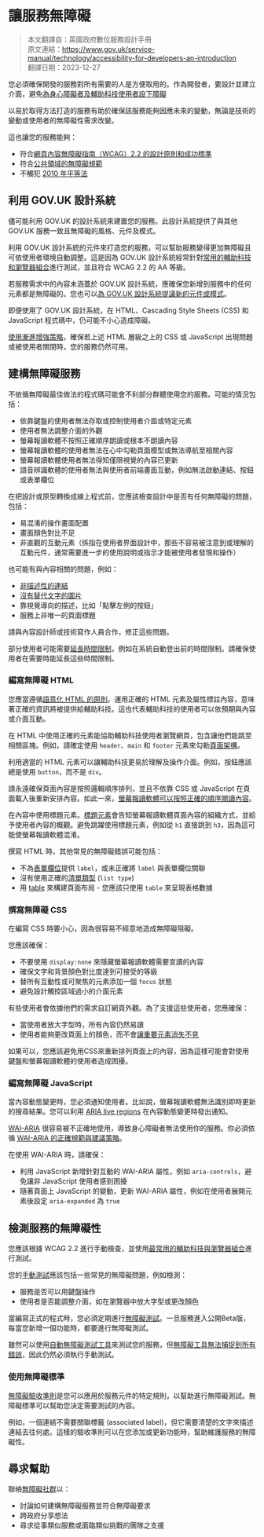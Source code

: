# 讓服務無障礙

> 本文翻譯自：英國政府數位服務設計手冊  
> 原文連結：https://www.gov.uk/service-manual/technology/accessibility-for-developers-an-introduction  
> 翻譯日期：2023-12-27  

您必須確保開發的服務對所有需要的人是方便取用的。作為開發者，要設計並建立介面，避免[為身心障礙者及輔助科技使用者設下障礙](./making-your-service-accessible-an-introduction.md)

以易於取得方法打造的服務有助於確保該服務能夠因應未來的變動，無論是技術的變動或使用者的無障礙性需求改變。

這也讓您的服務能夠：

- 符合[網頁內容無障礙指南（WCAG）2.2 的設計原則和成功標準](../accessbility/wcag-22-design-principles.md#wcag-22-%E8%A8%AD%E8%A8%88%E5%8E%9F%E5%89%87)
- 符合[公共領域的無障礙規範](../appendix/accessibility-requirements-for-public-sector.md)
- 不觸犯 [2010 年平等法](../appendix/equality-act-2010-guidance.md)

## 利用 GOV.UK 設計系統

儘可能利用 GOV.UK 的設計系統來建置您的服務。此設計系統提供了與其他 GOV.UK 服務一致且無障礙的風格、元件及模式。

利用 GOV.UK 設計系統的元件來打造您的服務，可以幫助服務變得更加無障礙且可依使用者環境自動調整。這是因為 GOV.UK 設計系統經常針對[常用的輔助科技和瀏覽器組合](./testing-with-assistive-technologies.md)進行測試，並且符合 WCAG 2.2 的 AA 等級。

若服務需求中的內容未涵蓋於 GOV.UK 設計系統，應確保您新增到服務中的任何元素都是無障礙的。您也可以[為 GOV.UK 設計系統提議新的元件或模式](../appendix/propose-a-component-or-pattern.md)。

即便使用了 GOV.UK 設計系統，在 HTML、Cascading Style Sheets (CSS) 和 JavaScript 程式碼中，仍可能不小心造成障礙。

[使用漸進增強策略](./using-progressive-enhancement.md)，確保若上述 HTML 層級之上的 CSS 或 JavaScript 出現問題或被使用者關閉時，您的服務仍然可用。

## 建構無障礙服務

不依循無障礙最佳做法的程式碼可能會不利部分群體使用您的服務。可能的情況包括：

- 依靠鍵盤的使用者無法存取或控制使用者介面或特定元素
- 使用者無法調整介面的外觀
- 螢幕報讀軟體不按照正確順序朗讀或根本不朗讀內容
- 螢幕報讀軟體的使用者無法在心中勾勒頁面模型或無法導航至相關內容
- 螢幕報讀軟體使用者無法得知僅限視覺的內容已更新
- 語音辨識軟體的使用者無法與使用者前端畫面互動，例如無法啟動連結、按鈕或表單欄位

在把設計或原型轉換成線上程式前，您應該檢查設計中是否有任何無障礙的問題，包括：

- 易混淆的操作畫面配置
- 畫面顏色對比不足
- 非直觀的互動元素（係指在使用者界面設計中，那些不容易被注意到或理解的互動元件，通常需要進一步的使用說明或指示才能被使用者發現和操作）

也可能有與內容相關的問題，例如：

- [非描述性的連結](./non-descriptive-link.md)
- [沒有替代文字的圖片](./images-without-alt-text.md)
- 靠視覺導向的描述，比如「點擊左側的按鈕」
- 服務上非唯一的頁面標題

請與內容設計師或技術寫作人員合作，修正這些問題。

部分使用者可能需要[延長時間限制](https://www.w3.org/TR/UNDERSTANDING-WCAG20/time-limits-required-behaviors.html)，例如在系統自動登出前的時間限制。請確保使用者在需要時能延長這些時間限制。

### 編寫無障礙 HTML

您應當遵循[語意化 HTML 的原則](./semantic-markup.md)。運用正確的 HTML 元素及屬性標註內容，意味著正確的資訊將被提供給輔助科技。這也代表輔助科技的使用者可以依預期與內容或介面互動。

在 HTML 中使用正確的元素能協助輔助科技使用者瀏覽網頁，包含讓他們能跳至相關區塊。例如，請確定使用 `header`、`main` 和 `footer` 元素來勾勒[頁面架構](./page-structure.md)。

利用適當的 HTML 元素可以讓輔助科技更易於理解及操作介面。例如，按鈕應該總是使用 `button`，而不是 `div`。

請永遠確保頁面內容是按照邏輯順序排列，並且不依靠 CSS 或 JavaScript 在頁面載入後重新安排內容。如此一來，[螢幕報讀軟體可以按照正確的順序閱讀內容](https://alistapart.com/article/semantics-to-screen-readers/)。

在內容中使用標題元素。[標題元素](https://www.w3.org/WAI/tutorials/page-structure/headings/)會告知螢幕報讀軟體頁面內容的組織方式，並給予使用者內容的概觀。避免跳躍使用標題元素，例如從 `h1` 直接跳到 `h3`，因為這可能使螢幕報讀軟體混淆。

撰寫 HTML 時，其他常見的無障礙錯誤可能包括：

- 不為[表單欄位](https://www.w3.org/WAI/tutorials/forms/)提供 `label`，或未正確將 `label` 與表單欄位關聯
- 沒有使用正確的[清單類型](https://www.w3.org/WAI/tutorials/page-structure/content/#lists) (`list type`)
- 用 [table](https://www.w3.org/WAI/tutorials/tables/) 來構建頁面布局 - 您應該只使用 `table` 來呈現表格數據

### 撰寫無障礙 CSS

在編寫 CSS 時要小心，因為很容易不經意地造成無障礙阻礙。

您應該確保：

- 不要使用 `display:none` 來隱藏螢幕報讀軟體需要宣讀的內容
- 確保文字和背景顏色對比度達到可接受的等級
- 替所有互動性或可聚焦的元素添加一個 `focus` 狀態
- 避免設計觸控區域過小的介面元素

有些使用者會依據他們的需求自訂網頁外觀。為了支援這些使用者，您應確保：

- 當使用者放大字型時，所有內容仍然易讀
- 使用者能夠更改頁面上的顏色，而不會[讓重要元素消失不見](../appendix/supporting-users-who-change-colours-on-gov-uk.md)

如果可以，您應該避免用CSS來重新排列頁面上的內容，因為這樣可能會對使用鍵盤和螢幕報讀軟體的使用者造成困擾。

### 編寫無障礙 JavaScript

當內容動態變更時，您必須通知使用者。比如說，螢幕報讀軟體無法識別即時更新的搜尋結果。您可以利用  [ARIA live regions](https://developer.mozilla.org/en-US/docs/Web/Accessibility/ARIA/ARIA_Live_Regions) 在內容動態變更時發出通知。

[WAI-ARIA](https://www.w3.org/WAI/standards-guidelines/aria/) 很容易被不正確地使用，導致身心障礙者無法使用你的服務。你必須依循 [WAI-ARIA 的正確規範與建議策略](https://www.w3.org/TR/wai-aria-practices-1.1/)。

在使用 WAI-ARIA 時，請確保：

- 利用 JavaScript 新增針對互動的 WAI-ARIA 屬性，例如 `aria-controls`，避免讓非 JavaScript 使用者感到困擾
- 隨著頁面上 JavaScript 的變動，更新 WAI-ARIA 屬性，例如在使用者展開元素後設定 `aria-expanded` 為 `true`

## 檢測服務的無障礙性

您應該根據 WCAG 2.2 進行手動檢查，並使用[最常用的輔助科技與瀏覽器組合](./testing-with-assistive-technologies.md)進行測試。

您的[手動測試](./testing-for-accessibility.md#手動測試)應該包括一些常見的無障礙問題，例如檢測：

- 服務是否可以用鍵盤操作
- 使用者是否能調整介面，如在瀏覽器中放大字型或更改顏色

當編寫正式的程式時，您必須定期進行[無障礙測試](./testing-for-accessibility.md)。一旦服務進入公開Beta版，每當您新增一個功能時，都要進行無障礙測試。

雖然可以使用[自動無障礙測試工具](../accessbility/testing-for-accessibility.md#自動化測試)來測試您的服務，但[無障礙工具無法捕捉到所有錯誤](./tools-cannot-covering-all-situation.md)，因此仍然必須執行手動測試。

### 使用無障礙標準

[無障礙驗收準則](https://insidegovuk.blog.gov.uk/2018/01/24/improving-accessibility-with-accessibility-acceptance-criteria/)是您可以應用於服務元件的特定規則，以幫助進行無障礙測試。無障礙標準可以幫助您決定需要測試的內容。

例如，一個連結不需要關聯標籤 (associated label)，但它需要清楚的文字來描述連結去往何處。這樣的驗收準則可以在您添加或更新功能時，幫助維護服務的無障礙性。

## 尋求幫助

聯絡[無障礙社群](https://www.gov.uk/service-manual/communities/accessibility-community)以：

- 討論如何建構無障礙服務並符合無障礙要求
- 跨政府分享想法
- 尋求從事類似服務或面臨類似挑戰的團隊之支援
